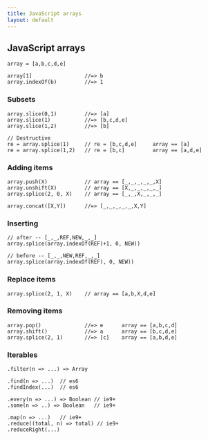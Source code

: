 ```yaml
---
title: JavaScript arrays
layout: default
---
```


## JavaScript arrays

    array = [a,b,c,d,e]

    array[1]                 //=> b
    array.indexOf(b)         //=> 1

### Subsets

    array.slice(0,1)         //=> [a]
    array.slice(1)           //=> [b,c,d,e]
    array.slice(1,2)         //=> [b] 

    // Destructive
    re = array.splice(1)     // re = [b,c,d,e]     array == [a]
    re = array.splice(1,2)   // re = [b,c]         array == [a,d,e]

### Adding items

    array.push(X)            // array == [_,_,_,_,_,X]
    array.unshift(X)         // array == [X,_,_,_,_,_]
    array.splice(2, 0, X)    // array == [_,_,X,_,_,_]

    array.concat([X,Y])      //=> [_,_,_,_,_,X,Y]

### Inserting

    // after -- [_,_,REF,NEW,_,_]
    array.splice(array.indexOf(REF)+1, 0, NEW))

    // before -- [_,_,NEW,REF,_,_]
    array.splice(array.indexOf(REF), 0, NEW))

### Replace items

    array.splice(2, 1, X)    // array == [a,b,X,d,e]

### Removing items

    array.pop()              //=> e      array == [a,b,c,d]
    array.shift()            //=> a      array == [b,c,d,e]
    array.splice(2, 1)       //=> [c]    array == [a,b,d,e]

### Iterables

    .filter(n => ...) => Array

    .find(n => ...)  // es6
    .findIndex(...)  // es6

    .every(n => ...) => Boolean // ie9+
    .some(n => ..) => Boolean   // ie9+

    .map(n => ...)   // ie9+
    .reduce((total, n) => total) // ie9+
    .reduceRight(...)






